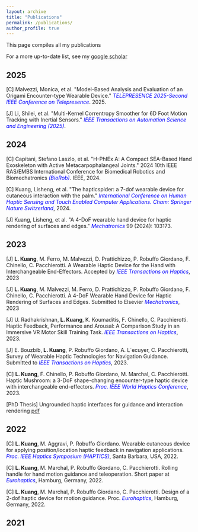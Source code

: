 ```yaml
---
layout: archive
title: "Publications"
permalink: /publications/
author_profile: true
---
```

This page compiles all my publications

For a more up-to-date list, see my [google scholar](https://scholar.google.com/citations?user=CEAcl4YAAAAJ&hl=en)

## 2025

[C] Malvezzi, Monica, et al. "Model-Based Analysis and Evaluation of an Origami Encounter-type Wearable Device." <span style="color:blue">*TELEPRESENCE 2025-Second IEEE Conference on Telepresence*</span>. 2025.

[J] Li, Shilei, et al. "Multi-Kernel Correntropy Smoother for 6D Foot Motion Tracking with Inertial Sensors." <span style="color:blue">*IEEE Transactions on Automation Science and Engineering (2025)*</span>. 

## 2024

[C] Capitani, Stefano Laszlo, et al. "H-PhIEx A: A Compact SEA-Based Hand Exoskeleton with Active Metacarpophalangeal Joints." 2024 10th IEEE RAS/EMBS International Conference for Biomedical Robotics and Biomechatronics <span style="color:blue">*(BioRob)*</span>. IEEE, 2024. 

[C] Kuang, Lisheng, et al. "The hapticspider: a 7-dof wearable device for cutaneous interaction with the palm." <span style="color:blue">*International Conference on Human Haptic Sensing and Touch Enabled Computer Applications. Cham: Springer Nature Switzerland*</span>, 2024.

[J] Kuang, Lisheng, et al. "A 4-DoF wearable hand device for haptic rendering of surfaces and edges." <span style="color:blue">*Mechatronics*</span> 99 (2024): 103173.

## 2023

[J] **L. Kuang**, M. Ferro, M. Malvezzi, D. Prattichizzo, P. Robuffo Giordano, F. Chinello, C. Pacchierotti. A Wearable Haptic Device for the Hand with Interchangeable End-Effectors. Accepted by <span style="color:blue">*IEEE Transactions on Haptics*</span>, 2023

[J] **L. Kuang**, M. Malvezzi, M. Ferro, D. Prattichizzo, P. Robuffo Giordano, F. Chinello, C. Pacchierotti. A 4-DoF Wearable Hand Device for Haptic Rendering of Surfaces and Edges. Submitted to Elsevier <span style="color:blue">*Mechatronics*</span>, 2023

[J] U. Radhakrishnan, **L. Kuang**, K. Koumaditis, F. Chinello, C. Pacchierotti. Haptic Feedback, Performance and Arousal: A Comparison Study in an Immersive VR Motor Skill Training Task. <span style="color:blue">*IEEE Transactions on Haptics*</span>, 2023.

[J] E. Bouzbib, **L. Kuang**, P. Robuffo Giordano, A. L´ecuyer, C. Pacchierotti, Survey of Wearable Haptic Technologies for Navigation Guidance. Submitted to <span style="color:blue">*IEEE Transactions on Haptics*</span>, 2023.

[C] **L. Kuang**, F. Chinello, P. Robuffo Giordano, M. Marchal, C. Pacchierotti. Haptic Mushroom: a 3-DoF shape-changing encounter-type haptic device with interchangeable end-effectors. <span style="color:blue">*Proc. IEEE World Haptics Conference*</span>, 2023.

[PhD Thesis] Ungrounded haptic interfaces for guidance and interaction rendering [pdf](https://www.theses.fr/2023URENS017)

## 2022

[C] **L. Kuang**, M. Aggravi, P. Robuffo Giordano. Wearable cutaneous device for applying position/location haptic feedback in navigation applications. <span style="color:blue">*Proc. IEEE Haptics Symposium (HAPTICS)*</span>, Santa Barbara, USA, 2022.

[C] **L. Kuang**, M. Marchal, P. Robuffo Giordano, C. Pacchierotti. Rolling handle for hand motion guidance and teleoperation. Short paper at <span style="color:blue">*Eurohaptics*</span>, Hamburg, Germany, 2022.

[C] **L. Kuang**, M. Marchal, P. Robuffo Giordano, C. Pacchierotti. Design of a 2-dof haptic device for motion guidance. Proc. <span style="color:blue">*Eurohaptics*</span>, Hamburg, Germany, 2022.


## 2021
